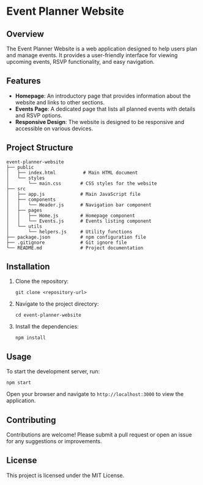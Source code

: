 # Event Planner Website

## Overview
The Event Planner Website is a web application designed to help users plan and manage events. It provides a user-friendly interface for viewing upcoming events, RSVP functionality, and easy navigation.

## Features
- **Homepage**: An introductory page that provides information about the website and links to other sections.
- **Events Page**: A dedicated page that lists all planned events with details and RSVP options.
- **Responsive Design**: The website is designed to be responsive and accessible on various devices.

## Project Structure
```
event-planner-website
├── public
│   ├── index.html          # Main HTML document
│   └── styles
│       └── main.css       # CSS styles for the website
├── src
│   ├── app.js             # Main JavaScript file
│   ├── components
│   │   └── Header.js      # Navigation bar component
│   ├── pages
│   │   ├── Home.js        # Homepage component
│   │   └── Events.js      # Events listing component
│   └── utils
│       └── helpers.js     # Utility functions
├── package.json           # npm configuration file
├── .gitignore             # Git ignore file
└── README.md              # Project documentation
```

## Installation
1. Clone the repository:
   ```
   git clone <repository-url>
   ```
2. Navigate to the project directory:
   ```
   cd event-planner-website
   ```
3. Install the dependencies:
   ```
   npm install
   ```

## Usage
To start the development server, run:
```
npm start
```
Open your browser and navigate to `http://localhost:3000` to view the application.

## Contributing
Contributions are welcome! Please submit a pull request or open an issue for any suggestions or improvements.

## License
This project is licensed under the MIT License.